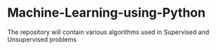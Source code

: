 # Machine-Learning-using-Python
The repository will contain various algorithms used in Supervised and Unsupervised problems 
